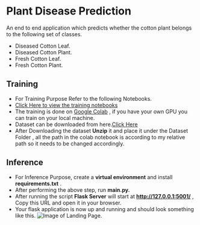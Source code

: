 # Plant Disease Prediction

An end to end application which predicts whether the cotton plant belongs to the following set of classes.

- Diseased Cotton Leaf.
- Diseased Cotton Plant.
- Fresh Cotton Leaf.
- Fresh Cotton Plant.

## Training
 - For Training Purpose Refer to the following Notebooks.
 - [Click Here to view the training notebooks](https://github.com/R-aryan/Plant_Disease_Prediction/tree/feature/develop/src/training)
 - The training is done on [Google Colab](https://colab.research.google.com/) , if you have your own GPU you can train on your local machine.
 - Dataset can be downloaded from here.[Click Here](https://drive.google.com/file/d/1w5GpRaxKLofHXrAGALWz4ircKmMKcx2l/view?usp=sharing)  
 - After Downloading the dataset **Unzip** it and place it under the Dataset Folder , all the path in the colab notebook is according to my relative path so it needs to be changed accordingly.
 
 
 ## Inference
 
 - For Inference Purpose, create a **virtual environment** and install **requirements.txt** .
 - After performing the above step, run **main.py.**
 - After running the script **Flask Server** will start at **http://127.0.0.1:5001/** , Copy this URL and open it in your browser.
 - Your flask application is now up and running and should look something like this.
 ![Image of Landing Page](https://github.com/R-aryan/Bank_Note_Authentication_App/blob/feature/phase-1/src/static/demo_image_1.PNG). 
 
